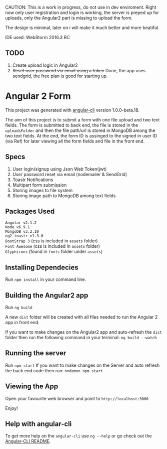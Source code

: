 CAUTION: This is a work in progress, do not use in dev enviroment.
Right now only user registration and login is working, the server is preped up for uploads, only the Angular2 part is missing to upload the form.

The design is minimal, later on i will make it much better and more beatiful.

IDE used: WebStorm 2016.3 RC

## TODO
1. Create upload logic in Angular2
2. ~~Reset user password via email using a token~~ Done, the app uses sendgrid, the free plan is good for starting up.



# Angular 2 Form

This project was generated with [angular-cli](https://github.com/angular/angular-cli) version 1.0.0-beta.18.

The aim of this project is to submit a form with one file upload and two text fields. The form is submitted to back end, the file is stored in the `uploadsFolder` and then the file path/url is stored in MongoDB among the two text fields. At the end, the form ID is assinged to the signed in user ID (via Ref) for later viewing all the form fields and file in the front end.

## Specs
1. User login/signup using Json Web Token(jwt)
2. User password reset via email (nodemailer & SendGrid)
3. Toastr Notifications
4. Multipart form submission
5. Storing images to file system
6. Storing image path to MongoDB among text fields

## Packages Used
`Angular v2.1.2` <br/>
`Node v6.9.1` <br/>
`MongoDB v3.2.10` <br/>
`ng2-toastr v1.3.0` <br/>
`BootStrap 3`  (css is included in `assets` folder) <br/>
`Font Awesome` (css is included in `assets` folder) <br/>
`Glyphicons`   (found in `fonts` folder under `assets`) <br/>


## Installing Dependecies
Run `npm install` in your command line.

## Building the Angular2 app
Run `ng build`

A new `dist` folder will be created with all files needed to run the Angular 2 app in front end.

If you want to make changes on the Angular2 app and auto-refresh the `dist` folder then run the following command in your terminal:
 `ng build --watch`

## Running the server
Run `npm start`
If you want to make changes on the Server and auto refresh the back end code then run: `nodemon npm start`

## Viewing the App
Open your favourite web browser and point to `http://localhost:3000`

Enjoy!

## Help with angular-cli
To get more help on the `angular-cli` use `ng --help` or go check out the [Angular-CLI README](https://github.com/angular/angular-cli/blob/master/README.md).
